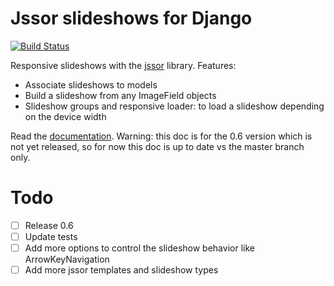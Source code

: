 # Jssor slideshows for Django

[![Build Status](https://travis-ci.org/synw/django-jssor.svg?branch=master)](https://travis-ci.org/synw/django-jssor)

Responsive slideshows with the [jssor](http://jssor.com/) library. Features:

- Associate slideshows to models
- Build a slideshow from any ImageField objects
- Slideshow groups and responsive loader: to load a slideshow depending on the device width

Read the [documentation](http://django-jssor.readthedocs.io/en/latest/). Warning: this doc is for the 0.6 version
which is not yet released, so for now this doc is up to date vs the master branch only.

# Todo

- [ ] Release 0.6
- [ ] Update tests
- [ ] Add more options to control the slideshow behavior like ArrowKeyNavigation
- [ ] Add more jssor templates and slideshow types
